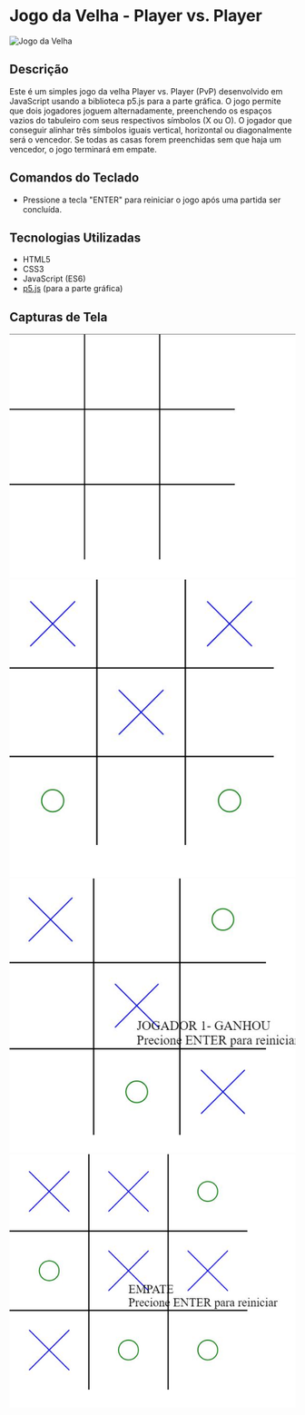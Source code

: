 # Jogo da Velha - Player vs. Player

![Jogo da Velha](game-screenshot.png)

## Descrição

Este é um simples jogo da velha Player vs. Player (PvP) desenvolvido em JavaScript usando a biblioteca p5.js para a parte gráfica. O jogo permite que dois jogadores joguem alternadamente, preenchendo os espaços vazios do tabuleiro com seus respectivos símbolos (X ou O). O jogador que conseguir alinhar três símbolos iguais vertical, horizontal ou diagonalmente será o vencedor. Se todas as casas forem preenchidas sem que haja um vencedor, o jogo terminará em empate.

## Comandos do Teclado

- Pressione a tecla "ENTER" para reiniciar o jogo após uma partida ser concluída.

## Tecnologias Utilizadas

- HTML5
- CSS3
- JavaScript (ES6)
- [p5.js](https://p5js.org/) (para a parte gráfica)

## Capturas de Tela

![Tela Inicial](img/img01.JPG)
![Jogando](img/img02.JPG)
![X vencedor](img/img03.JPG)
![Empate](img/img04.JPG)
